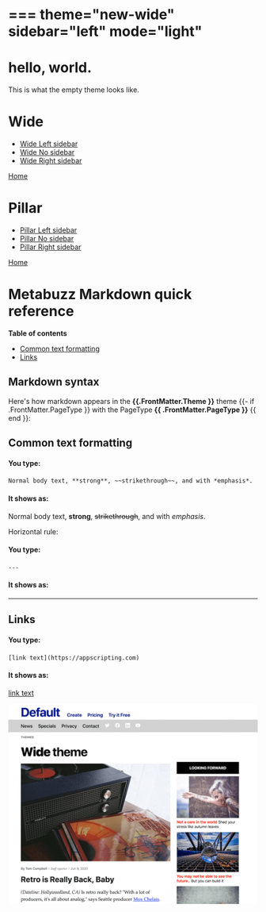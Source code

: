 ===
theme="new-wide"
sidebar="left"
mode="light"
===


# hello, world.

This is what the empty theme looks like.
# Wide
* [Wide Left sidebar](wide-left-sidebar.html)
* [Wide No sidebar](wide-index.html)
* [Wide Right sidebar](wide-right-sidebar.html)

[Home](index.html)

# Pillar
* [Pillar Left sidebar](pillar-left-sidebar.html)
* [Pillar No sidebar](pillar-index.html)
* [Pillar Right sidebar](pillar-right-sidebar.html)


[Home](./index.html)

# Metabuzz Markdown quick reference

**Table of contents** 

* [Common text formatting](#common-text-formatting)
* [Links](#links)

## Markdown syntax

Here's how markdown appears in the **{{.FrontMatter.Theme }}** theme
{{- if .FrontMatter.PageType }}
with the PageType **{{ .FrontMatter.PageType }}**
{{ end }}:
## Common text formatting

#### You type:
```
Normal body text, **strong**, ~~strikethrough~~, and with *emphasis*.
```

#### It shows as:
Normal body text, **strong**, ~~strikethrough~~, and with *emphasis*.

Horizontal rule:

#### You type:
```
---
```

#### It shows as:
---

## Links

#### You type:
```
[link text](https://appscripting.com)
```

#### It shows as:
[link text](https://appscripting.com)

![screenshot](theme-1280x1024.png)

